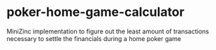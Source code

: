 # poker-home-game-calculator
MiniZinc implementation to figure out the least amount of transactions necessary to settle the financials during a home poker game
